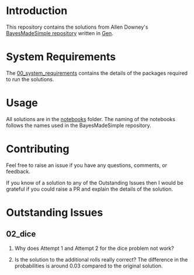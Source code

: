 # Introduction

This repository contains the solutions from Allen Downey's [BayesMadeSimple
repository](https://github.com/AllenDowney/BayesMadeSimple) written in [Gen](https://github.com/probcomp/Gen).

# System Requirements

The [00_system_requirements](./notebooks/00_system_requirements.ipynb) contains
the details of the packages required to run the solutions.

# Usage

All solutions are in the [notebooks](./notebooks) folder. The naming of the
notebooks follows the names used in the BayesMadeSimple repository.

# Contributing

Feel free to raise an issue if you have any questions, comments, or feedback.

If you know of a solution to any of the Outstanding Issues then I would be
grateful if you could raise a PR and explain the details of the solution.

# Outstanding Issues

## 02_dice

1. Why does Attempt 1 and Attempt 2 for the dice problem not work?

2. Is the solution to the additional rolls really correct? The difference in
   the probabilities is around 0.03 compared to the original solution.
